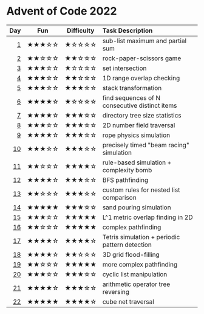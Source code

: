 # Advent of Code 2022

| Day      | Fun   | Difficulty | Task Description
| -------: | :---: | :--------: | :---------------
|  [1](01) | ★★★☆☆ | ★☆☆☆☆      | sub-list maximum and partial sum
|  [2](02) | ★★☆☆☆ | ★★☆☆☆      | rock-paper-scissors game
|  [3](03) | ★★★☆☆ | ★☆☆☆☆      | set intersection
|  [4](04) | ★★★☆☆ | ★★☆☆☆      | 1D range overlap checking
|  [5](05) | ★★★☆☆ | ★★★☆☆      | stack transformation
|  [6](06) | ★★★★☆ | ★☆☆☆☆      | find sequences of N consecutive distinct items
|  [7](07) | ★★★★☆ | ★★★☆☆      | directory tree size statistics
|  [8](08) | ★★★☆☆ | ★★★☆☆      | 2D number field traversal
|  [9](09) | ★★★★☆ | ★★★☆☆      | rope physics simulation
| [10](10) | ★★★☆☆ | ★★★☆☆      | precisely timed "beam racing" simulation
| [11](11) | ★★☆☆☆ | ★★★★☆      | rule-based simulation + complexity bomb
| [12](12) | ★★★★☆ | ★★★☆☆      | BFS pathfinding
| [13](13) | ★★☆☆☆ | ★★★☆☆      | custom rules for nested list comparison
| [14](14) | ★★★★★ | ★★★☆☆      | sand pouring simulation
| [15](15) | ★★★☆☆ | ★★★★★      | L^1 metric overlap finding in 2D
| [16](16) | ★★☆☆☆ | ★★★★★      | complex pathfinding
| [17](17) | ★★★★☆ | ★★★★☆      | Tetris simulation + periodic pattern detection
| [18](18) | ★★★★☆ | ★★☆☆☆      | 3D grid flood-filling
| [19](19) | ★★☆☆☆ | ★★★★★      | more complex pathfinding
| [20](20) | ★★★☆☆ | ★★★☆☆      | cyclic list manipulation
| [21](21) | ★★★★☆ | ★★★☆☆      | arithmetic operator tree reversing
| [22](22) | ★★★★★ | ★★★★☆      | cube net traversal
